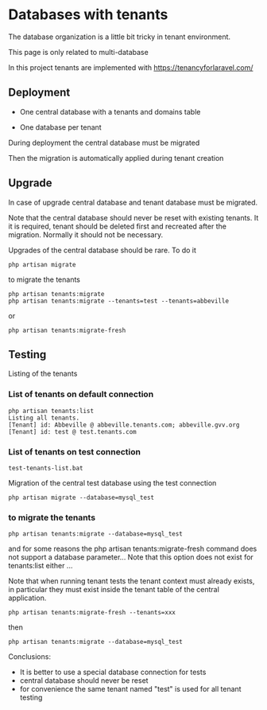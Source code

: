 # Databases with tenants

The database organization is a little bit tricky in tenant environment.

This page is only related to multi-database

In this project tenants are implemented with https://tenancyforlaravel.com/

## Deployment

* One central database with a tenants and domains table

* One database per tenant

During deployment the central database must be migrated

Then the migration is automatically applied during tenant creation

## Upgrade

In case of upgrade central database and tenant database must be migrated.

Note that the central database should never be reset with existing tenants. It it is required, tenant should be deleted first and recreated after the migration. Normally it should not be necessary.

Upgrades of the central database should be rare. To do it

    php artisan migrate
    
to migrate the tenants

    php artisan tenants:migrate
    php artisan tenants:migrate --tenants=test --tenants=abbeville

or

    php artisan tenants:migrate-fresh
    
    
## Testing

Listing of the tenants

### List of tenants on default connection

    php artisan tenants:list
    Listing all tenants.
    [Tenant] id: Abbeville @ abbeville.tenants.com; abbeville.gvv.org
    [Tenant] id: test @ test.tenants.com
    
### List of tenants on test connection
    
    test-tenants-list.bat
    
Migration of the central test database using the test connection
    
    php artisan migrate --database=mysql_test
    
### to migrate the tenants

    php artisan tenants:migrate --database=mysql_test
    
and for some reasons the php artisan tenants:migrate-fresh command does not support a database parameter... Note that this option does not exist for tenants:list either ...

Note that when running tenant tests the tenant context must already exists, in particular they must exist inside the tenant table of the central application.

    php artisan tenants:migrate-fresh --tenants=xxx

then
    
    php artisan tenants:migrate --database=mysql_test

Conclusions:

* It is better to use a special database connection for tests
* central database should never be reset 
* for convenience the same tenant named "test" is used for all tenant testing


    